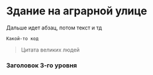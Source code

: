 # Здание на аграрной улице

Дальше идет абзац, потом текст и тд

`Какой-то код`

> Цитата великих людей

### Заголовок 3-го уровня

